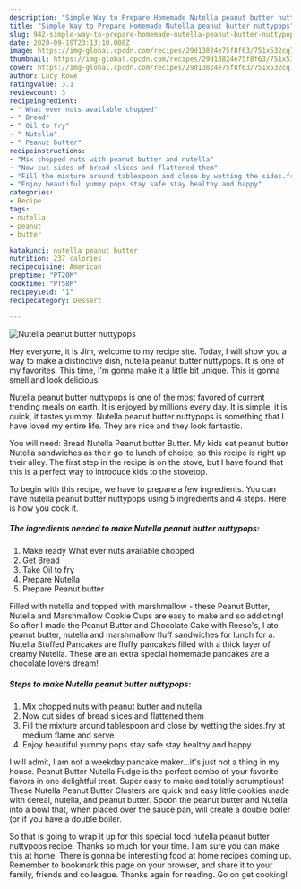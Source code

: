 ```yaml
---
description: "Simple Way to Prepare Homemade Nutella peanut butter nuttypops"
title: "Simple Way to Prepare Homemade Nutella peanut butter nuttypops"
slug: 942-simple-way-to-prepare-homemade-nutella-peanut-butter-nuttypops
date: 2020-09-19T23:13:10.008Z
image: https://img-global.cpcdn.com/recipes/29d13824e75f8f63/751x532cq70/nutella-peanut-butter-nuttypops-recipe-main-photo.jpg
thumbnail: https://img-global.cpcdn.com/recipes/29d13824e75f8f63/751x532cq70/nutella-peanut-butter-nuttypops-recipe-main-photo.jpg
cover: https://img-global.cpcdn.com/recipes/29d13824e75f8f63/751x532cq70/nutella-peanut-butter-nuttypops-recipe-main-photo.jpg
author: Lucy Rowe
ratingvalue: 3.1
reviewcount: 3
recipeingredient:
- " What ever nuts available chopped"
- " Bread"
- " Oil to fry"
- " Nutella"
- " Peanut butter"
recipeinstructions:
- "Mix chopped nuts with peanut butter and nutella"
- "Now cut sides of bread slices and flattened them"
- "Fill the mixture around tablespoon and close by wetting the sides.fry at medium flame and serve"
- "Enjoy beautiful yummy pops.stay safe stay healthy and happy"
categories:
- Recipe
tags:
- nutella
- peanut
- butter

katakunci: nutella peanut butter 
nutrition: 237 calories
recipecuisine: American
preptime: "PT20M"
cooktime: "PT58M"
recipeyield: "1"
recipecategory: Dessert

---
```



![Nutella peanut butter nuttypops](https://img-global.cpcdn.com/recipes/29d13824e75f8f63/751x532cq70/nutella-peanut-butter-nuttypops-recipe-main-photo.jpg)

Hey everyone, it is Jim, welcome to my recipe site. Today, I will show you a way to make a distinctive dish, nutella peanut butter nuttypops. It is one of my favorites. This time, I'm gonna make it a little bit unique. This is gonna smell and look delicious.

Nutella peanut butter nuttypops is one of the most favored of current trending meals on earth. It is enjoyed by millions every day. It is simple, it is quick, it tastes yummy. Nutella peanut butter nuttypops is something that I have loved my entire life. They are nice and they look fantastic.

You will need: Bread Nutella Peanut butter Butter. My kids eat peanut butter Nutella sandwiches as their go-to lunch of choice, so this recipe is right up their alley. The first step in the recipe is on the stove, but I have found that this is a perfect way to introduce kids to the stovetop.


To begin with this recipe, we have to prepare a few ingredients. You can have nutella peanut butter nuttypops using 5 ingredients and 4 steps. Here is how you cook it.

<!--inarticleads1-->

##### The ingredients needed to make Nutella peanut butter nuttypops:

1. Make ready  What ever nuts available chopped
1. Get  Bread
1. Take  Oil to fry
1. Prepare  Nutella
1. Prepare  Peanut butter


Filled with nutella and topped with marshmallow - these Peanut Butter, Nutella and Marshmallow Cookie Cups are easy to make and so addicting! So after I made the Peanut Butter and Chocolate Cake with Reese&#39;s, I ate peanut butter, nutella and marshmallow fluff sandwiches for lunch for a. Nutella Stuffed Pancakes are fluffy pancakes filled with a thick layer of creamy Nutella. These are an extra special homemade pancakes are a chocolate lovers dream! 

<!--inarticleads2-->

##### Steps to make Nutella peanut butter nuttypops:

1. Mix chopped nuts with peanut butter and nutella
1. Now cut sides of bread slices and flattened them
1. Fill the mixture around tablespoon and close by wetting the sides.fry at medium flame and serve
1. Enjoy beautiful yummy pops.stay safe stay healthy and happy


I will admit, I am not a weekday pancake maker…it&#39;s just not a thing in my house. Peanut Butter Nutella Fudge is the perfect combo of your favorite flavors in one delightful treat. Super easy to make and totally scrumptious! These Nutella Peanut Butter Clusters are quick and easy little cookies made with cereal, nutella, and peanut butter. Spoon the peanut butter and Nutella into a bowl that, when placed over the sauce pan, will create a double boiler (or if you have a double boiler. 

So that is going to wrap it up for this special food nutella peanut butter nuttypops recipe. Thanks so much for your time. I am sure you can make this at home. There is gonna be interesting food at home recipes coming up. Remember to bookmark this page on your browser, and share it to your family, friends and colleague. Thanks again for reading. Go on get cooking!
